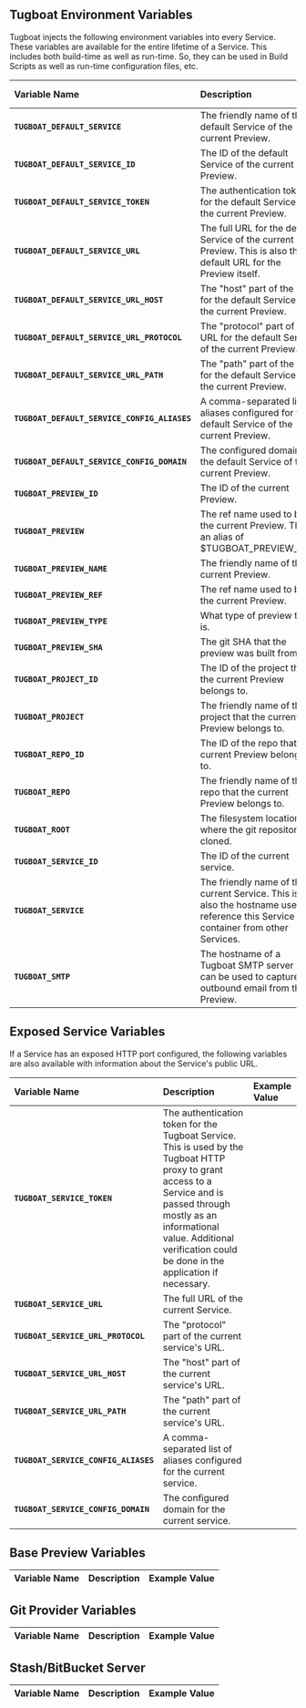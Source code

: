 ## Tugboat Environment Variables

Tugboat injects the following environment variables into every Service. These variables are available for the entire lifetime of a Service. This includes both build-time as well as run-time. So, they can be used in Build Scripts as well as run-time configuration files, etc.

| Variable Name | Description | Example Value |
|:--------------|:------------|:--------------|
| **`TUGBOAT_DEFAULT_SERVICE`** | The friendly name of the default Service of the current Preview. |  |
| **`TUGBOAT_DEFAULT_SERVICE_ID`** | The ID of the default Service of the current Preview. |  |
| **`TUGBOAT_DEFAULT_SERVICE_TOKEN`** | The authentication token for the default Service of the current Preview. |  |
| **`TUGBOAT_DEFAULT_SERVICE_URL`** | The full URL for the default Service of the current Preview. This is also the default URL for the Preview itself. |  |
| **`TUGBOAT_DEFAULT_SERVICE_URL_HOST`** | The "host" part of the URL for the default Service of the current Preview. |  |
| **`TUGBOAT_DEFAULT_SERVICE_URL_PROTOCOL`** | The "protocol" part of the URL for the default Service of the current Preview. |  |
| **`TUGBOAT_DEFAULT_SERVICE_URL_PATH`** | The "path" part of the URL for the default Service of the current Preview. |  |
| **`TUGBOAT_DEFAULT_SERVICE_CONFIG_ALIASES`** | A comma-separated list of aliases configured for the default Service of the current Preview. |  |
| **`TUGBOAT_DEFAULT_SERVICE_CONFIG_DOMAIN`** | The configured domain for the default Service of the current Preview. |  |
| **`TUGBOAT_PREVIEW_ID`** | The ID of the current Preview. |  |
| **`TUGBOAT_PREVIEW`** | The ref name used to build the current Preview. This is an alias of $TUGBOAT_PREVIEW_REF. |  |
| **`TUGBOAT_PREVIEW_NAME`** | The friendly name of the current Preview. |  |
| **`TUGBOAT_PREVIEW_REF`** | The ref name used to build the current Preview. |  |
| **`TUGBOAT_PREVIEW_TYPE`** | What type of preview this is. |  |
| **`TUGBOAT_PREVIEW_SHA`** | The git SHA that the preview was built from. |  |
| **`TUGBOAT_PROJECT_ID`** | The ID of the project that the current Preview belongs to. |  |
| **`TUGBOAT_PROJECT`** | The friendly name of the project that the current Preview belongs to. |  |
| **`TUGBOAT_REPO_ID`** | The ID of the repo that the current Preview belongs to. |  |
| **`TUGBOAT_REPO`** | The friendly name of the repo that the current Preview belongs to. |  |
| **`TUGBOAT_ROOT`** | The filesystem location where the git repository is cloned. |  |
| **`TUGBOAT_SERVICE_ID`** | The ID of the current service. |  |
| **`TUGBOAT_SERVICE`** | The friendly name of the current Service. This is also the hostname used to reference this Service container from other Services. |  |
| **`TUGBOAT_SMTP`** | The hostname of a Tugboat SMTP server that can be used to capture outbound email from the Preview. |  |

## Exposed Service Variables

If a Service has an exposed HTTP port configured, the following variables are also available with information about the Service's public URL.

| Variable Name | Description | Example Value |
|:--------------|:------------|:--------------|
| **`TUGBOAT_SERVICE_TOKEN`** | The authentication token for the Tugboat Service. This is used by the Tugboat HTTP proxy to grant access to a Service and is passed through mostly as an informational value. Additional verification could be done in the application if necessary. |  |
| **`TUGBOAT_SERVICE_URL`** | The full URL of the current Service. |  |
| **`TUGBOAT_SERVICE_URL_PROTOCOL`** | The "protocol" part of the current service's URL. |  |
| **`TUGBOAT_SERVICE_URL_HOST`** | The "host" part of the current service's URL. |  |
| **`TUGBOAT_SERVICE_URL_PATH`** | The "path" part of the current service's URL. |  |
| **`TUGBOAT_SERVICE_CONFIG_ALIASES`** | A comma-separated list of aliases configured for the current service. |  |
| **`TUGBOAT_SERVICE_CONFIG_DOMAIN`** | The configured domain for the current service. |  |

## Base Preview Variables

| Variable Name | Description | Example Value |
|:--------------|:------------|:--------------|

## Git Provider Variables

| Variable Name | Description | Example Value |
|:--------------|:------------|:--------------|

## Stash/BitBucket Server

| Variable Name | Description | Example Value |
|:--------------|:------------|:--------------|
